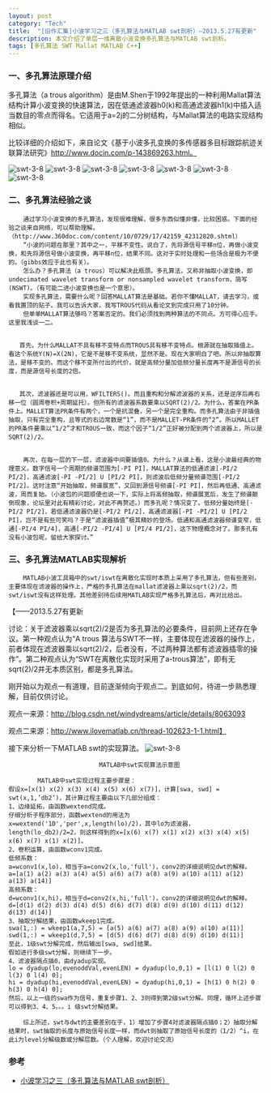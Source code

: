 ```yaml
---
layout: post
category: "Tech"
title:  "[旧作汇集]小波学习之三（多孔算法与MATLAB swt剖析）—2013.5.27有更新"
description: 本文介绍了单层一维离散小波变换多孔算法与MATLAB swt剖析。
tags: [多孔算法 SWT Mallat MATLAB C++]
---
```


###  一、多孔算法原理介绍 ###  
多孔算法（a trous algorithm）是由M.Shen于1992年提出的一种利用Mallat算法结构计算小波变换的快速算法，因在低通滤波器h0(k)和高通滤波器h1(k)中插入适当数目的零点而得名。它适用于a=2j的二分树结构，与Mallat算法的电路实现结构相似。

比较详细的介绍如下，来自论文《基于小波多孔变换的多传感器多目标跟踪航迹关联算法研究》http://www.docin.com/p-143869263.html。

![swt-3-8](/blog/images/dwt/swt-3-1)
![swt-3-8](/blog/images/dwt/swt-3-2)
![swt-3-8](/blog/images/dwt/swt-3-3)
![swt-3-8](/blog/images/dwt/swt-3-4)
![swt-3-8](/blog/images/dwt/swt-3-5)
![swt-3-8](/blog/images/dwt/swt-3-6)
![swt-3-8](/blog/images/dwt/swt-3-7)

###  二、多孔算法经验之谈 ###  

        通过学习小波变换的多孔算法，发现很难理解，很多东西似懂非懂，比较困惑。下面的经验之谈来自网络，可以帮助理解。（http://www.360doc.com/content/10/0729/17/42159_42312820.shtml）
        “小波的问题在那里？其中之一，平移不变性。说白了，先将源信号平移n位，再做小波变换，和先将源信号做小波变换，再平移n位，结果不同。这对于实时处理和一些场合是极为不便的。（gibbs效应于此也有关）。
        怎么办？多孔算法（a trous）可以解决此瓶颈。多孔算法，又称非抽取小波变换，即undecimated wavelet transform or nonsampled wavelet transform，简写(NSWT)。（有可能二进小波变换也是一个意思）。
        实现多孔算法，需要什么呢？回答MALLAT算法是基础。若你不懂MALLAT，请去学习，或看我置顶的贴子。我可以告诉大家，我写TROUS代码从看论文到完成只用了10分钟。
        但单单MALLAT算法够吗？答案否定的。我们必须找到两种算法的不同点。方可得心应手。这里我浅谈一二。


       首先，为什么MALLAT不具有移不变特点而TROUS具有移不变特点。根源就在抽取插值上。看这个系统Y(N)=X(2N)，它是不是移不变系统，显然不是。现在大家明白了吧。所以非抽取算法，是移不变的。而这个移不变所付出的代价，就是高频分量加低频分量长度再不是源信号的长度，而是源信号长度的2倍。


       其次，滤波器还是可以用，WFILTERS()。而且重构和分解滤波器的关系，还是逆序后再右移一位（圆周卷积+周期延托）。但所有的滤波器系数要乘以SQRT(2)/2。为什么，答案在PR条件上。MALLET算法PR条件有两个，一个是抗混叠，另一个是完全重构。而多孔算法由于非插值抽取，只有完全重构，且等式的右边常数是“1”，而不是MALLET-PR条件的“2”。所以MALLET的PR条件要乘以“1/2”才和TROUS一致，而这个因子“1/2”正好被分配到两个滤波器上，所以是SQRT(2)/2。


        再次，在每一层的下一层，滤波器中间要插值0。为什么？从谱上看，这是小波最经典的物理意义。数字信号一个周期的频谱范围为[-PI PI]，MALLAT算法的低通滤波[-PI/2 PI/2]，高通滤波[-PI -PI/2] U [PI/2 PI]，则滤波后低频分量频谱范围[-PI/2 PI/2]。这时注意“开始抽取，频谱展宽”，又回到源信号频谱[-PI PI]，然后再低通、高通滤波，周而复始。（小波包的问题顺便也说一下，实际上将高频抽取，频谱展宽后，发生了频谱颠倒现象，论坛里对此有精彩讨论，对此不再赘述。）而多孔呢？情况变了。低频分量始终是[-PI/2 PI/2]，若低通滤波器仍是[-PI/2 PI/2]，高通滤波器[-PI -PI/2] U [PI/2 PI]，岂不是有些可笑吗？于是“滤波器插值”极其精妙的登场。低通和高通滤波器频谱变窄，低通[-PI/4 PI/4]，高通[-PI/2 -PI/4] U [PI/4 PI/2]，这下物理概念对了。那多孔有没有小波包呢，留给大家探讨。”


###  三、多孔算法MATLAB实现解析 ###  
        MATLAB小波工具箱中的swt/iswt在离散化实现时本质上采用了多孔算法，但有些差别，主要体现在滤波器的操作上，严格的多孔算法在mallat滤波器上乘以sqrt(2)/2，而swt/iswt没有这样处理。其他差别待后续用MATLAB实现严格多孔算法后，再对比给出。

 【——2013.5.27有更新

讨论：关于滤波器乘以sqrt(2)/2是否为多孔算法的必要条件，目前网上还存在争议。第一种观点认为“A trous 算法与SWT不一样，主要体现在滤波器的操作上，前者体现在滤波器乘以sqrt(2)/2，后者没有，不过两种算法都有滤波器插零的操作”。第二种观点认为“SWT在离散化实现时采用了a-trous算法”，即有无sqrt(2)/2并无本质区别，都是多孔算法。

刚开始以为观点一有道理，目前逐渐倾向于观点二。到底如何，待进一步熟悉理解，目前仅供讨论。

观点一来源：http://blog.csdn.net/windydreams/article/details/8063093

观点二来源：http://www.ilovematlab.cn/thread-102623-1-1.html】

接下来分析一下MATLAB swt的实现算法。
![swt-3-8](/blog/images/dwt/swt-3-8)

                             MATLAB中swt实现算法示意图

~~~
        MATLAB中swt实现过程主要步骤是：
假设x=[x(1) x(2) x(3) x(4) x(5) x(6) x(7)]，计算[swa, swd] = swt(x,1,’db2’)，其计算过程主要由以下几部分组成：
1、边缘延拓，由函数wextend完成。
仔细分析子程序部分，函数wextend的用法为x=wextend('1D','per',x,length(lo)/2)，其中lo为滤波器，length(lo_db2)/2=2，则这样得到的x=[x(6) x(7) x(1) x(2) x(3) x(4) x(5) x(6) x(7) x(1) x(2)]。
2、卷积运算，由函数wconv1完成。
低频系数：
a=wconv1(x,lo)，相当于a=conv2(x,lo,'full')，conv2的详细说明见dwt的解释。
a=[a(1) a(2) a(3) a(4) a(5) a(6) a(7) a(8) a(9) a(10) a(11) a(12) a(13) a(14)]
高频系数：
d=wconv1(x,hi)，相当于d=conv2(x,hi,'full')，conv2的详细说明见dwt的解释。
d=[d(1) d(2) d(3) d(4) d(5) d(6) d(7) d(8) d(9) d(10) d(11) d(12) d(13) d(14)]
3、抽取分解结果，由函数wkeep1完成。
swa(1,:) = wkeep1(a,7,5) = [a(5) a(6) a(7) a(8) a(9) a(10) a(11)]
swd(1,:) = wkeep1(d,7,5) = [d(5) d(6) d(7) d(8) d(9) d(10) d(11)]
至此，1级swt分解完成，然后输出[swa, swd]结果。
假如进行多级swt分解，则继续下一步。
4、滤波器隔点插0，由dyadup实现。
lo = dyadup(lo,evenoddVal,evenLEN) = dyadup(lo,0,1) = [l(1) 0 l(2) 0 l(3) 0 l(4) 0];
hi = dyadup(hi,evenoddVal,evenLEN) = dyadup(hi,0,1) = [h(1) 0 h(2) 0 h(3) 0 h(4) 0];
然后，以上一级的swa作为信号，重复步骤1、2、3则得到第2级swt分解。同理，循环上述步骤可以得到3、4、5。。。i 级swt分解结果。
~~~

        综上所述，swt与dwt的主要差别在于，1）增加了步骤4对滤波器隔点插0；2）抽取分解结果时，swt抽取的长度与原始信号长度一样，而dwt则抽取了原始信号长度的（1/2）^i，在此i为level分解级数或分解层数。（个人理解，欢迎讨论交流）


### 参考  ###
* <a href="http://blog.csdn.net/share_happy_1984/article/details/8971245">小波学习之三（多孔算法与MATLAB swt剖析）</a>
